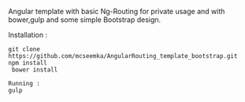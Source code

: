Angular template with  basic Ng-Routing for private usage
 and with bower,gulp and  some simple Bootstrap design.

Installation :

    git clone https://github.com/mcseemka/AngularRouting_template_bootstrap.git
    npm install
     bower install

    Running :
    gulp
